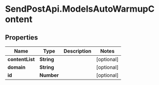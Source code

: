 # SendPostApi.ModelsAutoWarmupContent

## Properties
Name | Type | Description | Notes
------------ | ------------- | ------------- | -------------
**contentList** | **String** |  | [optional] 
**domain** | **String** |  | [optional] 
**id** | **Number** |  | [optional] 
